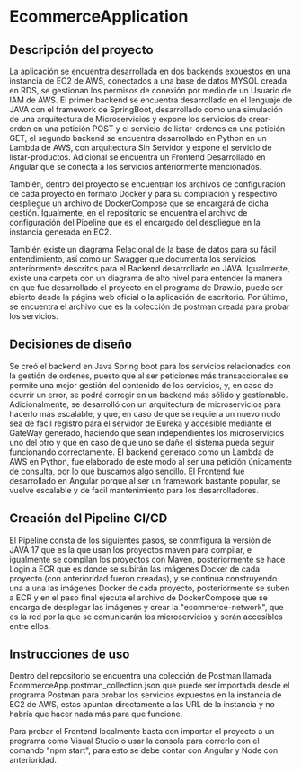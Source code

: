 # EcommerceApplication

## Descripción del proyecto

La aplicación se encuentra desarrollada en dos backends expuestos en una instancia de EC2 de AWS, conectados a una base de datos MYSQL
creada en RDS, se gestionan los permisos de conexión por medio de un Usuario de IAM de AWS. El primer backend se encuentra desarrollado 
en el lenguaje de JAVA con el framework de SpringBoot, desarrollado como una simulación de una arquitectura de Microservicios y 
expone los servicios de crear-orden en una petición POST y el servicio de listar-ordenes en una petición GET, el segundo backend se encuentra desarrollado en Python en un Lambda de AWS, con arquitectura Sin Servidor y expone el servicio de listar-productos.
Adicional se encuentra un Frontend Desarrollado en Angular que se conecta a los servicios anteriormente mencionados.

También, dentro del proyecto se encuentran los archivos de configuración de cada proyecto en formato Docker y para su compilación y respectivo despliegue
un archivo de DockerCompose que se encargará de dicha gestión. 
Igualmente, en el repositorio se encuentra el archivo de configuración del Pipeline que es el encargado del despliegue en la instancia generada en EC2.

También existe un diagrama Relacional de la base de datos para su fácil entendimiento, así como un Swagger que documenta los servicios anteriormente descritos para el Backend desarrollado en JAVA. Igualmente, existe una carpeta con un diagrama de alto nivel para entender la manera en que fue desarrollado el proyecto en el programa de Draw.io, puede ser abierto desde la página web oficial o la aplicación de escritorio.
Por último, se encuentra el archivo que es la colección de postman creada para probar los servicios.


## Decisiones de diseño

Se creó el backend en Java Spring boot para los servicios relacionados con la gestión de ordenes, puesto que al ser peticiones más transaccionales
se permite una mejor gestión del contenido de los servicios, y, en caso de ocurrir un error, se podrá corregir en un backend más sólido y gestionable. Adicionalmente, se desarrolló con un arquitectura de microservicios para hacerlo más escalable, y que, en caso de que se requiera un nuevo nodo sea de facil registro para el servidor de Eureka y accesible mediante el GateWay generado, haciendo que sean independientes los microservicios uno del otro y que en caso de que uno se dañe el sistema pueda seguir funcionando correctamente.
El backend generado como un Lambda de AWS en Python, fue elaborado de este modo al ser una petición únicamente de consulta, por lo que buscamos algo sencillo.
El Frontend fue desarrollado en Angular porque al ser un framework bastante popular, se vuelve escalable y de facil mantenimiento para los desarrolladores.

## Creación del Pipeline CI/CD

El Pipeline consta de los siguientes pasos, se conmfigura la versión de JAVA 17 que es la que usan los proyectos maven para compilar, e igualmente se compilan los proyectos con Maven, posteriormente se hace Login a ECR que es donde se subirán las imágenes Docker de cada proyecto (con anterioridad fueron creadas), y se continúa construyendo una a una las imágenes Docker de cada proyecto, posteriormente se suben a ECR y en el paso final ejecuta el archivo de DockerCompose que se encarga de desplegar las imágenes y crear la "ecommerce-network", que es la red por la que se comunicarán los microservicios y serán accesibles entre ellos.

## Instrucciones de uso

Dentro del repositorio se encuentra una colección de Postman llamada EcommerceApp.postman_collection.json que puede ser importada desde el programa Postman para probar los servicios expuestos en la instancia de EC2 de AWS, estas apuntan directamente a las URL de la instancia y no habría que hacer nada más para que funcione.

Para probar el Frontend localmente basta con importar el proyecto a un programa como Visual Studio o usar la consola para correrlo con el comando "npm start", para esto se debe contar con Angular y Node con anterioridad.